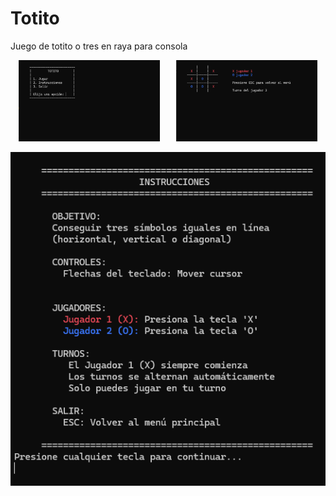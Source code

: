 # Totito
Juego de totito o tres en raya  para consola

<div style="display: flex; justify-content: space-around;">
    <img src="screenshots/menu.png" alt="Main Window" style="width: 45%;"/>
    <img src="screenshots/juego.png" alt="Gameboard" style="width: 45%;"/>
</div>
<br/>
<div style="display: flex; justify-content: space-around;">
    <img src="screenshots/instrucciones.png" alt="Instructions"/>
</div>
